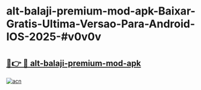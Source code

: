 # alt-balaji-premium-mod-apk-Baixar-Gratis-Ultima-Versao-Para-Android-IOS-2025-#v0v0v

# <h2><a href="https://ainizakaria.my?title=alt-balaji-premium-mod-apk&ref=24M">🔗👉 🔴 alt-balaji-premium-mod-apk</a></h2>

[![acn](https://github.com/user-attachments/assets/0f9c940e-d8b0-45ae-aac7-cd30a18b3e1c)](https://ainizakaria.my?title=alt-balaji-premium-mod-apk&ref=24M)

